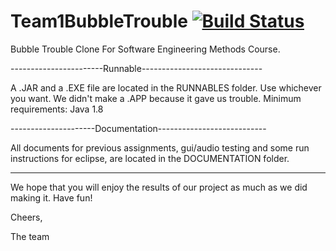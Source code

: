 # Team1BubbleTrouble [![Build Status](https://travis-ci.org/geenen124/Team1BubbleTrouble.svg?branch=master)](https://travis-ci.org/geenen124/Team1BubbleTrouble)

Bubble Trouble Clone For Software Engineering Methods Course.

-----------------------Runnable------------------------------

A .JAR and a .EXE file are located in the RUNNABLES folder.
Use whichever you want. We didn't make a .APP because it
gave us trouble. Minimum requirements: Java 1.8

---------------------Documentation---------------------------

All documents for previous assignments, gui/audio testing and
some run instructions for eclipse, are located in the
DOCUMENTATION folder.

-------------------------------------------------------------

We hope that you will enjoy the results of our project as
much as we did making it. Have fun!

Cheers,

The team